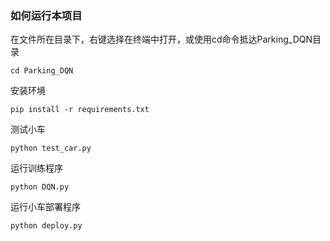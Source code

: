 ### 如何运行本项目

在文件所在目录下，右键选择在终端中打开，或使用cd命令抵达Parking_DQN目录

```
cd Parking_DQN
```

安装环境

```
pip install -r requirements.txt
```

测试小车

```
python test_car.py
```

运行训练程序

```
python DQN.py
```

运行小车部署程序

```
python deploy.py
```

